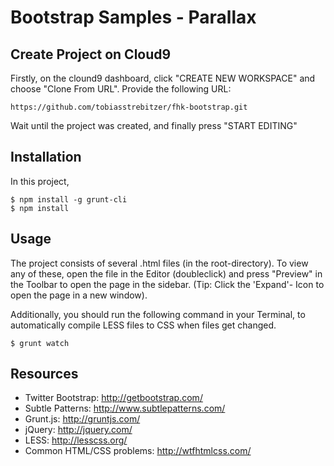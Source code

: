 # Bootstrap Samples - Parallax

## Create Project on Cloud9

Firstly, on the clound9 dashboard, click "CREATE NEW WORKSPACE" and choose "Clone From URL". Provide the following URL:
  
    https://github.com/tobiasstrebitzer/fhk-bootstrap.git

Wait until the project was created, and finally press "START EDITING"

## Installation

In this project, 

    $ npm install -g grunt-cli
    $ npm install

## Usage

The project consists of several .html files (in the root-directory). To view any of these, open the file in the Editor (doubleclick) and press "Preview" in the Toolbar to open the page in the sidebar. (Tip: Click the 'Expand'- Icon to open the page in a new window).

Additionally, you should run the following command in your Terminal, to automatically compile LESS files to CSS when files get changed.

    $ grunt watch

## Resources

* Twitter Bootstrap: http://getbootstrap.com/
* Subtle Patterns: http://www.subtlepatterns.com/
* Grunt.js: http://gruntjs.com/
* jQuery: http://jquery.com/
* LESS: http://lesscss.org/
* Common HTML/CSS problems: http://wtfhtmlcss.com/
